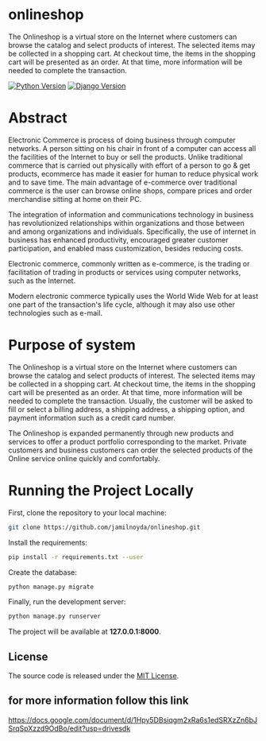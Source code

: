 # onlineshop

The Onlineshop is a virtual store on the Internet where customers can browse the catalog and select products of interest. The selected items may be collected in a shopping cart. At checkout time, the items in the shopping cart will be presented as an order. At that time, more information will be needed to complete the transaction.


[![Python Version](https://img.shields.io/badge/python-2.7-brightgreen.svg)](https://python.org)
[![Django Version](https://img.shields.io/badge/django-1.11-brightgreen.svg)](https://djangoproject.com)



# Abstract

Electronic Commerce is process of doing business through computer networks. A person sitting on his chair in front of a computer can access all the facilities of the Internet to buy or sell the products.
Unlike traditional commerce that is carried out physically with effort of a person to go & get products, ecommerce has made it easier for human to reduce physical work and to save time.
The main advantage of e-commerce over traditional commerce is the user can browse online shops, compare prices and order merchandise sitting at home on their PC. 

The integration of information and communications technology in business has revolutionized relationships within organizations and those between and among organizations and individuals. Specifically, the use of internet in business has enhanced productivity, encouraged greater customer participation, and enabled mass customization, besides reducing costs.

Electronic commerce, commonly written as e-commerce, is the trading or facilitation of
trading in products or services using computer networks, such as the Internet.

Modern electronic commerce typically uses the World Wide Web for at least one part of the
transaction's life cycle, although it may also use other technologies such as e-mail.

# Purpose of system 


The Onlineshop is a virtual store on the Internet where customers can browse the catalog and select products of interest. The selected items may be collected in a shopping cart. At checkout time, the items in the shopping cart will be presented as an order. At that time, more information will be needed to complete the transaction. Usually, the customer will be asked to fill or select a billing address, a shipping address, a shipping option, and payment information such as a credit card number.

The Onlineshop is expanded permanently through new products and services to offer a product portfolio corresponding to the market. Private customers and business customers can order the selected products of the Online service online quickly and comfortably.


# Running the Project Locally

First, clone the repository to your local machine:

```bash
git clone https://github.com/jamilnoyda/onlineshop.git
```


Install the requirements:

```bash
pip install -r requirements.txt --user
```

Create the database:

```bash
python manage.py migrate
```

Finally, run the development server:

```bash
python manage.py runserver
```

The project will be available at **127.0.0.1:8000**.


## License

The source code is released under the [MIT License](https://github.com/sibtc/django-multiple-user-types-example/blob/master/LICENSE).

## for more information follow this link

https://docs.google.com/document/d/1Hpy5DBsiqgm2xRa6s1edSRXzZn6bJSrqSpXzzd9OdBo/edit?usp=drivesdk

